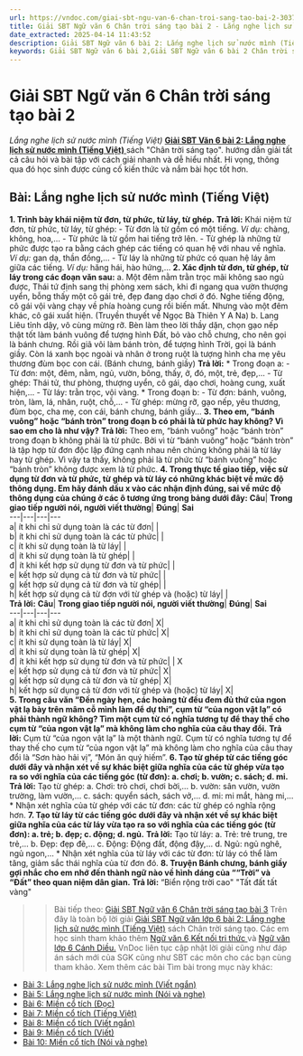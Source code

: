 ```yaml
---
url: https://vndoc.com/giai-sbt-ngu-van-6-chan-troi-sang-tao-bai-2-303744
title: Giải SBT Ngữ văn 6 Chân trời sáng tạo bài 2 - Lắng nghe lịch sử nước mình (Tiếng Việt) - VnDoc.com
date_extracted: 2025-04-14 11:43:52
description: Giải SBT Ngữ văn 6 bài 2: Lắng nghe lịch sử nước mình (Tiếng Việt) sách Chân trời sáng tạo với cuộc sống có đáp án chi tiết cho các bạn cùng tham khảo.
keywords: Giải SBT Ngữ văn 6 bài 2,Giải SBT Ngữ văn 6 bài 2 Chân trời sáng tạo,Giải sách bài tập Ngữ văn CTST lớp 6,Ngữ văn lớp 6 Chân trời sáng tạo,giải bài tập ngữ văn lớp 6,bài Lắng nghe lịch sử nước mình (Tiếng Việt)
---
```


# Giải SBT Ngữ văn 6 Chân trời sáng tạo bài 2
 _Lắng nghe lịch sử nước mình \(Tiếng Việt\)_
[**Giải SBT Văn 6 bài 2: Lắng nghe lịch sử nước mình \(Tiếng Việt\)** ](<https://vndoc.com/giai-sbt-ngu-van-6-chan-troi-sang-tao-bai-2-303744>) sách "Chân trời sáng tạo". hướng dẫn giải tất cả câu hỏi và bài tập với cách giải nhanh và dễ hiểu nhất. Hi vọng, thông qua đó học sinh được củng cố kiến thức và nắm bài học tốt hơn.
## Bài: Lắng nghe lịch sử nước mình \(Tiếng Việt\)
**1\. Trình bày khái niệm từ đơn, từ phức, từ láy, từ ghép.**
**Trả lời:**
Khái niệm từ đơn, từ phức, từ láy, từ ghép:
\- Từ đơn là từ gồm có một tiếng.
_Ví dụ:_ chàng, không, hoa,…
\- Từ phức là từ gồm hai tiếng trở lên.
\- Từ ghép là những từ phức được tạo ra bằng cách ghép các tiếng có quan hệ với nhau về nghĩa.
_Ví dụ:_ gan dạ, thần đồng,…
\- Từ láy là những từ phức có quan hệ láy âm giữa các tiếng.
_Ví dụ:_ hăng hái, hào hứng,…
**2\. Xác định từ đơn, từ ghép, từ láy trong các đoạn văn sau:**
a. Một đêm nằm trằn trọc mãi không sao ngủ được, Thái tứ định sang thị phòng xem sách, khi đi ngang qua vườn thượng uyển, bỗng thấy một cô gái trẻ, đẹp đang dạo chơi ở đó. Nghe tiếng động, cô gái vội vàng chạy về phía hoàng cung rồi biến mất. Nhưng vào một đêm khác, cô gái xuất hiện. \(Truyền thuyết về Ngọc Bà Thiên Y A Na\)
b. Lang Liêu tỉnh dậy, vô cùng mừng rỡ. Bèn làm theo lời thầy dặn, chọn gạo nếp thật tốt làm bánh vuông để tượng hình Đất, bỏ vào chỗ chưng, cho nên gọi là bánh chưng. Rồi giã vôi làm bánh tròn, để tượng hình Trời, gọi là bánh giầy. Còn lá xanh bọc ngoài và nhân ở trong ruột là tượng hình cha mẹ yêu thương đùm bọc con cái. \(Bánh chưng, bánh giầy\)
**Trả lời:**
\* Trong đoạn a:
\- Từ đơn: một, đêm, nằm, ngủ, vườn, bông, thấy, ở, đó, một, trẻ, đẹp,...
\- Từ ghép: Thái tử, thư phòng, thượng uyển, cô gái, dạo chơi, hoàng cung, xuất hiện,...
\- Từ láy: trằn trọc, vội vàng.
\* Trong đoạn b:
\- Từ đơn: bánh, vuông, tròn, làm, lá, nhân, ruột, chỗ,…
\- Từ ghép: mừng rỡ, gạo nếp, yêu thương, đùm bọc, cha mẹ, con cái, bánh chưng, bánh giầy…
**3\. Theo em, “bánh vuông” hoặc “bánh tròn” trong đoạn b có phải là từ phức hay không? Vì sao em cho là như vậy?**
**Trả lời:**
Theo em, “bánh vuông” hoặc “bánh tròn” trong đoạn b không phải là từ phức.
Bởi vì từ “bánh vuông” hoặc “bánh tròn” là tập hợp từ đơn độc lập đứng cạnh nhau nên chúng không phải là từ láy hay từ ghép. Vì vậy ta thấy, không phải là từ phức từ “bánh vuông” hoặc “bánh tròn” không được xem là từ phức.
**4\. Trong thực tế giao tiếp, việc sử dụng từ đơn và từ phức, từ ghép và từ láy có những khác biệt về mức độ thông dụng. Em hãy đánh dấu x vào các nhận định đúng, sai về mức độ thông dụng của chúng ở các ô tương ứng trong bảng dưới đây:**
**Câu**| **Trong giao tiếp người nói, người viết thường**| **Đúng**| **Sai**  
---|---|---|---  
a| ít khi chỉ sử dụng toàn là các từ đơn| |   
b| ít khi chỉ sử dụng toàn là các từ phức| |   
c| ít khi sử dụng toàn là từ láy| |   
d| ít khi sử dụng toàn là từ ghép| |   
đ| ít khi kết hợp sử dụng từ đơn và từ phức| |   
e| kết hợp sử dụng cả từ đơn và từ phức| |   
g| kết hợp sử dụng cả từ đơn và từ ghép| |   
h| kết hợp sử dụng cả từ đơn với từ ghép và \(hoặc\) từ láy| |   
**Trả lời:**
**Câu**| **Trong giao tiếp người nói, người viết thường**| **Đúng**| **Sai**  
---|---|---|---  
a| ít khi chỉ sử dụng toàn là các từ đơn| X|   
b| ít khi chỉ sử dụng toàn là các từ phức| X|   
c| ít khi sử dụng toàn là từ láy| X|   
d| ít khi sử dụng toàn là từ ghép| X|   
đ| ít khi kết hợp sử dụng từ đơn và từ phức| | X  
e| kết hợp sử dụng cả từ đơn và từ phức| X|   
g| kết hợp sử dụng cả từ đơn và từ ghép| X|   
h| kết hợp sử dụng cả từ đơn với từ ghép và \(hoặc\) từ láy| X|   
**5\. Trong câu văn “Đến ngày hẹn, các hoàng tử đều đem đủ thứ của ngon vật lạ bày trên mâm cỗ mình làm để dự thi”, cụm từ “của ngon vật lạ” có phải thành ngữ không? Tìm một cụm từ có nghĩa tương tự để thay thế cho cụm từ “của ngon vật lạ” mà không làm cho nghĩa của câu thay đổi.**
**Trả lời:**
Cụm từ “của ngon vật lạ” là một thành ngữ.
Cụm từ có nghĩa tương tự để thay thế cho cụm từ “của ngon vật lạ” mà không làm cho nghĩa của câu thay đổi là “Sơn hào hải vị”, “Món ăn quý hiếm”.
**6\. Tạo từ ghép từ các tiếng góc dưới đây và nhận xét về sự khác biệt giữa nghĩa của các từ ghép vừa tạo ra so với nghĩa của các tiếng góc \(từ đơn\): a. chơi; b. vườn; c. sách; d. mi.**
**Trả lời:**
Tạo từ ghép:
a. Chơi: trò chơi, chơi bời,…
b. vườn: sân vườn, vườn trường, làm vườn,…
c. sách: quyển sách, sách vở,…
d. mi: mi mắt, hàng mi,…
\* Nhận xét nghĩa của từ ghép với các từ đơn: các từ ghép có nghĩa rộng hơn.
**7\. Tạo từ láy từ các tiếng góc dưới đây và nhận xét về sự khác biệt giữa nghĩa của các từ láy vừa tạo ra so với nghĩa của các tiếng góc \(từ đơn\): a. trẻ; b. đẹp; c. động; d. ngủ.**
**Trả lời:**
Tạo từ láy:
a. Trẻ: trẻ trung, tre trẻ,…
b. Đẹp: đẹp đẽ,…
c. Động: Động đất, động đậy,…
d. Ngủ: ngủ nghê, ngủ ngon,…
\* Nhận xét nghĩa của từ láy với các từ đơn: từ láy có thể làm tăng, giảm sắc thái nghĩa của từ đơn đó.
**8\. Truyện Bánh chưng, bánh giầy gợi nhắc cho em nhớ đến thành ngữ nào về hình dáng của ““Trời” và “Đất” theo quan niệm dân gian.**
**Trả lời:**
“Biển rộng trời cao"
"Tất đất tất vàng"
>> Bài tiếp theo: [Giải SBT Ngữ văn 6 Chân trời sáng tạo bài 3](<https://vndoc.com/giai-sbt-ngu-van-6-chan-troi-sang-tao-bai-3-303750>)
Trên đây là toàn bộ lời giải [Giải SBT Ngữ văn lớp 6 bài 2: Lắng nghe lịch sử nước mình \(Tiếng Việt\)](<https://vndoc.com/giai-sbt-ngu-van-6-chan-troi-sang-tao-bai-2-303744>) sách Chân trời sáng tạo. Các em học sinh tham khảo thêm [Ngữ văn 6 Kết nối tri thức ](<https://vndoc.com/mon-ngu-van-lop6>)và [Ngữ văn lớp 6 Cánh Diều.](<https://vndoc.com/ngu-van-6-sach-canh-dieu>) VnDoc liên tục cập nhật lời giải cũng như đáp án sách mới của SGK cũng như SBT các môn cho các bạn cùng tham khảo.
Xem thêm các bài Tìm bài trong mục này khác:
  * [Bài 3: Lắng nghe lịch sử nước mình \(Viết ngắn\)](</giai-sbt-ngu-van-6-chan-troi-sang-tao-bai-3-303750>)
  * [Bài 5: Lắng nghe lịch sử nước mình \(Nói và nghe\)](</giai-sbt-ngu-van-6-chan-troi-sang-tao-bai-5-303758>)
  * [Bài 6: Miền cổ tích \(Đọc\)](</giai-sbt-ngu-van-6-chan-troi-sang-tao-bai-6-303764>)
  * [Bài 7: Miền cổ tích \(Tiếng Việt\)](</giai-sbt-ngu-van-6-chan-troi-sang-tao-bai-7-303790>)
  * [Bài 8: Miền cổ tích \(Viết ngắn\)](</giai-sbt-ngu-van-6-chan-troi-sang-tao-bai-8-303793>)
  * [Bài 9: Miền cổ tích \(Viết\)](</giai-sbt-ngu-van-6-chan-troi-sang-tao-bai-9-303802>)
  * [Bài 10: Miền cổ tích \(Nói và nghe\)](</giai-sbt-ngu-van-6-chan-troi-sang-tao-bai-10-303806>)

